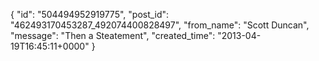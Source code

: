  {
   "id": "504494952919775",
   "post_id": "462493170453287_492074400828497",
   "from_name": "Scott Duncan",
   "message": "Then a Steatement",
   "created_time": "2013-04-19T16:45:11+0000"
 }
